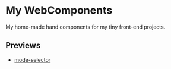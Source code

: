 # My WebComponents

My home-made hand components for my tiny front-end projects.

## Previews

- [mode-selector](./mode-selector/test.html)

